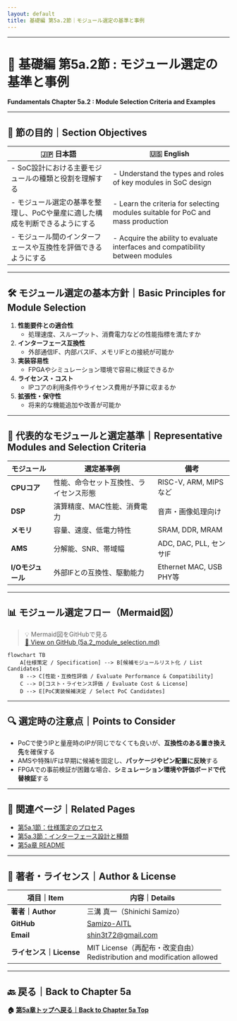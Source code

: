 ```yaml
---
layout: default
title: 基礎編 第5a.2節｜モジュール選定の基準と事例
---
```


---

# 📘 基礎編 第5a.2節 : モジュール選定の基準と事例  
**Fundamentals Chapter 5a.2 : Module Selection Criteria and Examples**

---

## 🎯 節の目的｜Section Objectives

| 🇯🇵 日本語 | 🇺🇸 English |
|-----------|-----------|
| - SoC設計における主要モジュールの種類と役割を理解する | - Understand the types and roles of key modules in SoC design |
| - モジュール選定の基準を整理し、PoCや量産に適した構成を判断できるようにする | - Learn the criteria for selecting modules suitable for PoC and mass production |
| - モジュール間のインターフェースや互換性を評価できるようにする | - Acquire the ability to evaluate interfaces and compatibility between modules |

---

## 🛠 モジュール選定の基本方針｜Basic Principles for Module Selection

1. **性能要件との適合性**  
   - 処理速度、スループット、消費電力などの性能指標を満たすか  
2. **インターフェース互換性**  
   - 外部通信IF、内部バスIF、メモリIFとの接続が可能か  
3. **実装容易性**  
   - FPGAやシミュレーション環境で容易に検証できるか  
4. **ライセンス・コスト**  
   - IPコアの利用条件やライセンス費用が予算に収まるか  
5. **拡張性・保守性**  
   - 将来的な機能追加や改善が可能か

---

## 📌 代表的なモジュールと選定基準｜Representative Modules and Selection Criteria

| モジュール | 選定基準例 | 備考 |
|------------|-----------|------|
| **CPUコア** | 性能、命令セット互換性、ライセンス形態 | RISC-V, ARM, MIPSなど |
| **DSP** | 演算精度、MAC性能、消費電力 | 音声・画像処理向け |
| **メモリ** | 容量、速度、低電力特性 | SRAM, DDR, MRAM |
| **AMS** | 分解能、SNR、帯域幅 | ADC, DAC, PLL, センサIF |
| **I/Oモジュール** | 外部IFとの互換性、駆動能力 | Ethernet MAC, USB PHY等 |

---

## 📊 モジュール選定フロー（Mermaid図）

> 💡 Mermaid図をGitHubで見る  
> [🔗 View on GitHub (5a.2_module_selection.md)](https://github.com/Samizo-AITL/Edusemi-v4x/blob/main/chapter5a_spec_module_if/5a.2_module_selection.md)

```mermaid
flowchart TB
    A[仕様策定 / Specification] --> B[候補モジュールリスト化 / List Candidates]
    B --> C[性能・互換性評価 / Evaluate Performance & Compatibility]
    C --> D[コスト・ライセンス評価 / Evaluate Cost & License]
    D --> E[PoC実装候補決定 / Select PoC Candidates]
```

---

## 🔍 選定時の注意点｜Points to Consider

- PoCで使うIPと量産時のIPが同じでなくても良いが、**互換性のある置き換え先**を確保する  
- AMSや特殊I/Fは早期に候補を固定し、**パッケージやピン配置に反映**する  
- FPGAでの事前検証が困難な場合、**シミュレーション環境や評価ボードで代替検証**する

---

## 🔗 関連ページ｜Related Pages

- [第5a.1節：仕様策定のプロセス](5a.1_spec_process.md)  
- [第5a.3節：インターフェース設計と種類](5a.3_interface_design.md)  
- [第5a章 README](README.md)  

---

## 👤 著者・ライセンス｜Author & License

| 項目｜Item | 内容｜Details |
|------------|----------------------------|
| **著者｜Author** | 三溝 真一（Shinichi Samizo） |
| **GitHub** | [Samizo-AITL](https://github.com/Samizo-AITL) |
| **Email** | [shin3t72@gmail.com](mailto:shin3t72@gmail.com) |
| **ライセンス｜License** | MIT License（再配布・改変自由）<br>Redistribution and modification allowed |

---

## 🔙 戻る｜Back to Chapter 5a
**🏠 [第5a章トップへ戻る｜Back to Chapter 5a Top](README.md)**
